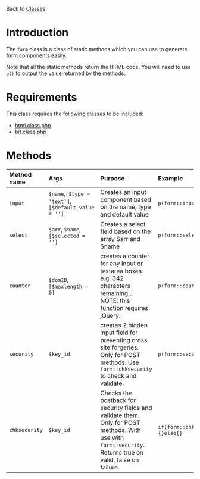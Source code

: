 Back to [Classes](Classes.md).

# Introduction #

The `form` class is a class of static methods which you can use to generate form components easily.

Note that all the static methods return the HTML code. You will need to use `p()` to output the value returned by the methods.

# Requirements #
This class requires the following classes to be included:
  * [html.class.php](Classes_html.md)
  * [bit.class.php](Classes_bit.md)

# Methods #

| **Method name** | **Args** | **Purpose** | **Example** |
|:----------------|:---------|:------------|:------------|
| `input`         | `$name`,`[$type = 'text']`,`[$default_value = '']` | Creates an input component based on the name, type and default value | `p(form::input('username'));` |
| `select`        | `$arr`, `$name`, `[$selected = '']` | Creates a select field based on the array $arr and $name | `p(form::select($values,'gender','M'))` |
| `counter`       | `$domID`, `[$maxlength = 0]` | creates a counter for any input or textarea boxes. e.g. 342 characters remaining...<br />NOTE: this function requires jQuery. | `p(form::counter('description',500));` |
| `security`      | `$key_id` | creates 2 hidden input field for preventing cross site forgeries. Only for POST methods. Use `form::chksecurity` to check and validate. | `p(form::security('userlogin'));` |
| `chksecurity`   | `$key_id` | Checks the postback for security fields and validate them. Only for POST methods. With use with `form::security`. Returns true on valid, false on failure. | `if(form::chksecurity('userlogin')){}else{}` |